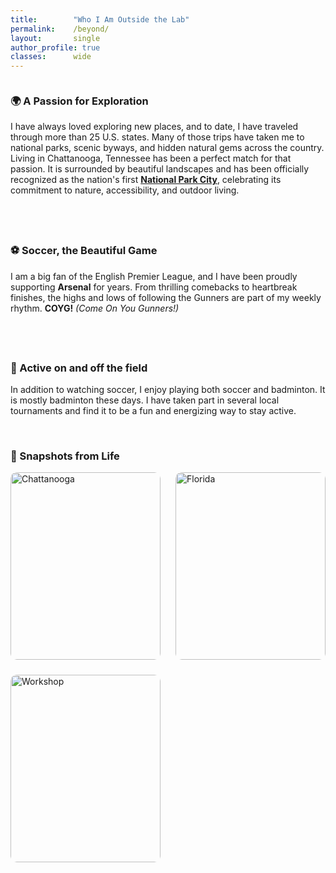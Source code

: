 ```yaml
---
title:        "Who I Am Outside the Lab"
permalink:    /beyond/
layout:       single
author_profile: true
classes:      wide
---
```


<style>
.outside-row {
  display: flex;
  flex-wrap: wrap;
  align-items: flex-start;
  gap: 1.5rem;
  margin-bottom: 2.5rem;
}
.outside-row .text {
  flex: 1 1 60%;
}
.outside-row img {
  max-width: 100px;
  height: auto;
  object-fit: contain;
  border-radius: 6px;
}
  
.photo-gallery {
  display: grid;
  grid-template-columns: repeat(auto-fill, minmax(220px, 1fr));
  gap: 1.5rem;
  margin-bottom: 3rem;
}

.photo-item {
  border-radius: 10px;
  overflow: hidden;
  transition: box-shadow 0.3s ease, transform 0.3s ease;
}

.photo-item:hover {
  box-shadow: 0 0 0 4px rgba(0, 123, 255, 0.25); 
  transform: scale(1.03);
}

.photo-item img {
  width: 100%;
  height: 300px; 
  object-fit: cover;
  border-radius: 8px;
  display: block;
  transition: transform 0.3s ease;
}
  
</style>

<div class="outside-row">
  <div class="text">
    <h3>🌍 A Passion for Exploration</h3>
    <p>I have always loved exploring new places, and to date, I have traveled through more than 25 U.S. states. Many of those trips have taken me to national parks, scenic byways, and hidden natural gems across the country. Living in Chattanooga, Tennessee has been a perfect match for that passion. It is surrounded by beautiful landscapes and has been officially recognized as the nation's first <a href="https://chattanooga.gov/stay-informed/latest-news/its-official-chattanooga-becomes-first-national-park-city-north-america"><strong>National Park City</strong></a>, celebrating its commitment to nature, accessibility, and outdoor living.</p>
  </div>
</div>

<div class="outside-row">
  <div class="text">
    <h3>⚽ Soccer, the Beautiful Game</h3>
    <p>I am a big fan of the English Premier League, and I have been proudly supporting <strong>Arsenal</strong> for years. From thrilling comebacks to heartbreak finishes, the highs and lows of following the Gunners are part of my weekly rhythm. <strong>COYG!</strong> <em>(Come On You Gunners!)</em></p>
  </div>
</div>

<div class="outside-row">
  <div class="text">
    <h3>🏸 Active on and off the field</h3>
    <p>In addition to watching soccer, I enjoy playing both soccer and badminton. It is mostly badminton these days. I have taken part in several local tournaments and find it to be a fun and energizing way to stay active.</p>
  </div>
</div>

<h3>📸 Snapshots from Life</h3>
<div class="photo-gallery">
  <div class="photo-item"><img src="{{ '/images/chattanooga.jpg' | relative_url }}" alt="Chattanooga"></div>
  <div class="photo-item"><img src="{{ '/images/florida.jpg' | relative_url }}" alt="Florida"></div>
  <div class="photo-item"><img src="{{ '/images/workshop.jpg' | relative_url }}" alt="Workshop"></div>
</div>

